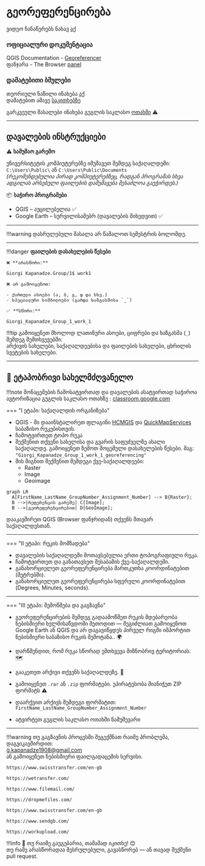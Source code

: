 
# გეორეფერენცირება

ვიდეო ჩანაწერებს ნახავ [აქ](#) <br>


### ოფიციალური დოკუმენტაცია <br>
QGIS Documentation - [Georeferencer](https://docs.qgis.org/3.40/en/docs/user_manual/managing_data_source/georeferencer.html#index-0) <br>
ფანჯარა - The Browser [panel](https://docs.qgis.org/3.40/en/docs/user_manual/introduction/browser.html#resources-that-can-be-opened-run-from-the-browser) <br>


### დამატებითი ბმულები <br>
თეორიული ნაწილი ინახება [აქ](https://osdoc.qgis.ge/GIS_Basic/Theory/Georeferencing/) <br>
დამატებით ამავე [საკითხებზე](https://osdoc.qgis.ge/GIS_Basic/Theory/Base_Theory/Ellipsoid_Geoid_intro/) <br>


გარკვეული მასალები ინახება გუგლის საკლასო [ოთახში](https://classroom.google.com/) ⚠️ <br>

---
## დავალების ინსტრუქციები

⚠️ **სამუშაო გარემო**

უნივერსიტეტის კომპიუტერებზე იმუშავეთ შემდეგ საქაღალდეში:  
`C:\Users\Public\` ან `C:\Users\Public\Documents`  
*(რეკომენდებულია პირად კომპიუტერებზეც, რადგან პროგრამას სხვა ადგილას არსებული ფაილების დამუშავება შესაძლოა გაუჭირდეს.)*

📦 **საჭირო პროგრამები**

* QGIS – აუცილებელია ✅  
* Google Earth – სურვილისამებრ (დავალების მიხედვით) ✅  

---

!!!warning
    დასრულებული მასალა არ წაშალოთ სემესტრის ბოლომდე.
    
---

!!!danger 
    **ფაილების დასახელების წესები**

    ❌ **არასწორი:**  

    Giorgi Kapanadze.Group/1$ work1  

    ❌ არ გამოიყენოთ:

    - ქართული ასოები (ა, ბ, გ, დ და სხვ.)  
    - სპეციალური სიმბოლოები (გარდა ხაზგასმისა `_`)

    ✅ **სწორი:**  

    Giorgi_Kapanadze_Group_1_work_1  

!!!tip
    გამოიყენეთ მხოლოდ ლათინური ასოები, ციფრები და ხაზგასმა (`_`) შემდეგ შემთხვევებში:  
    არქივის სახელები, საქაღალდეებისა და ფაილების სახელები, ცხრილის სვეტების სახელები.

---

## 📘 ეტაპობრივი სახელმძღვანელო

!!!note
    მონაცემების ჩამოსატვირთად და დავალების ასატვირთად საჭიროა ავტორიზაცია გუგლის საკლასო ოთახზე
     : [classroom.google.com](https://classroom.google.com/)

=== "I ეტაპი: საქაღალდის ორგანიზება"
* QGIS - ში დააინსტალირეთ ფლაგინი [HCMGIS](https://plugins.qgis.org/plugins/HCMGIS/) და 
[QuickMapServices](https://plugins.qgis.org/plugins/quick_map_services/) საბაზისო რუკებისთვის.
* ჩამოტვირთეთ ტოპო რუკა
* შექმენით თქვენი სახელისა და გვარის საფუძველზე ახალი საქაღალდე. გამოიყენეთ ზემოთ მოცემული დასახელების წესები. მაგ: `"Giorgi_Kapanadze_Group_1_work_1_georeferencing"` <br>
* მის შიგნით შექმენით შემდეგი ქვე-საქაღალდეები:  
  - Raster  
  - Image  
  - Geoimage  

```mermaid
graph LR
  A[FirstName_LastName_GroupNumber_Assignment_Number] --> B{Raster};
  B -->|რეფერენცის გარეშე| C[Image];
  B -->|გეორეფერენცირებით| D[GeoImage];

```

დააკავშირეთ QGIS (Browser ფანჯრიდან) თქვენს მთავარ საქაღალდესთან.

---

=== "II ეტაპი: რუკის მომზადება"
* დავალების საქაღალდეში მოთავსებულია ერთი ტოპოგრაფიული რუკა.
* ჩამოტვირთეთ და განათავსეთ შესაბამის ქვე-საქაღალდეში.
* განახორციელეთ გეორეფერენცირება მართკუთხა კოორდინატებით (მეტრებში).
* განახორციელეთ გეორეფერენცირება სფერული კოორდინატებით (Degrees, Minutes, seconds).

---

=== "III ეტაპი: შემოწმება და გაგზავნა"
* გეორეფერენცირების შემდეგ გადაამოწმეთ რუკის მდებარეობა ნებისმიერი ხელმისაწვდომი მეთოდით — შეგიძლიათ გამოიყენოთ Google Earth 
ან QGIS და არ დაგავიწყდეს პირველ რიგში იმპორტით ნებისმიერი საბაზისო რუკის შემოტანა.. 🌍
* დარწმუნდით, რომ რუკა სწორად ემთხვევა მიზნობრივ ტერიტორიას. 🗺
* გააკეთეთ არქივი თქვენს საქაღალდეზე. 💾
* გამოიყენეთ `.rar` ან `.zip` ფორმატები. უპირატესობა მიანიჭეთ ZIP ფორმატს ⚠️
* დაარქვით არქივს შემდეგი ფორმატით:  
  `FirstName_LastName_GroupNumber_Assignment_Number`

* ატვირტეთ გუგლის საკლასო ოთახში ნამუშევარი

---

!!!warning
    თუ გაგზავნის პროცესში შეგექმნათ რაიმე პრობლემა, დაგვიკავშირდით:  
    g.kapanadze1908@gmail.com  
    ან გამოიყენეთ ნებისმიერი ფაილგადაცემის სერვისი. <br>

    https://www.swisstransfer.com/en-gb

    https://wetransfer.com/

    https://www.filemail.com/

    https://dropmefiles.com/

    https://www.swisstransfer.com/en-gb

    https://www.sendgb.com/

    https://workupload.com/ 

!!!info
    📌 თუ რაიმე გაუგებარია, თამამად იკითხე! 😊  
    თუ რამე არასწორადაა შესრულებული, გავასწორებ — ან თავად შექმენი pull request. 

